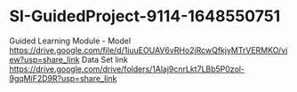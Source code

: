 # SI-GuidedProject-9114-1648550751
Guided Learning Module - 
Model https://drive.google.com/file/d/1iuuEOUAV6vRHo2jRcwQfkjyMTrVERMKO/view?usp=share_link
Data Set link https://drive.google.com/drive/folders/1Alaj9cnrLkt7LBb5P0zol-9gqMiF2D9R?usp=share_link
